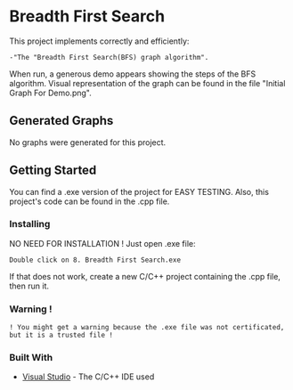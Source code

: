 # Breadth First Search
This project implements correctly and efficiently:
```
-"The "Breadth First Search(BFS) graph algorithm".
```
When run, a generous demo appears showing the steps of the BFS algorithm. Visual representation of the graph can be found in the file "Initial Graph For Demo.png".

## Generated Graphs
No graphs were generated for this project.

## Getting Started
You can find a .exe version of the project for EASY TESTING. Also, this project's code can be found in the .cpp file.

### Installing
NO NEED FOR INSTALLATION !
Just open .exe file:
```
Double click on 8. Breadth First Search.exe
```
If that does not work, create a new C/C++ project containing the .cpp file, then run it.

### Warning !
```
! You might get a warning because the .exe file was not certificated, but it is a trusted file !
```

### Built With
* [Visual Studio](https://visualstudio.microsoft.com/) - The C/C++ IDE used